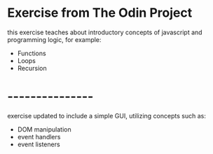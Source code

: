 # Exercise from The Odin Project
this exercise teaches about introductory concepts of javascript and programming logic, for example:
- Functions
- Loops
- Recursion
# ---------------
exercise updated to include a simple GUI, utilizing concepts such as:
- DOM manipulation
- event handlers
- event listeners